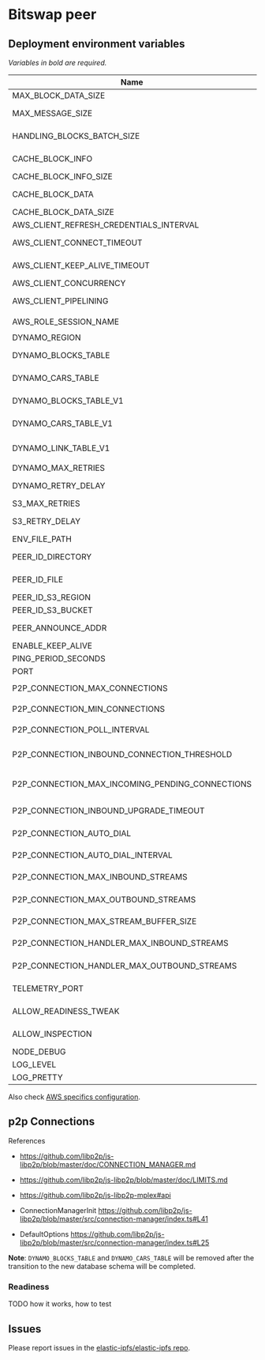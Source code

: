 # Bitswap peer

## Deployment environment variables

_Variables in bold are required._

| Name                  | Default       | Description                                                              |
| --------------------- | ------------- | ------------------------------------------------------------------------ |
| MAX_BLOCK_DATA_SIZE | `2 MB` | Maximum size for data block |
| MAX_MESSAGE_SIZE | `4 MB` | Maximum size response message, must be larger than a single block info/data |
| HANDLING_BLOCKS_BATCH_SIZE | `256` | Batch size of handling blocks - how many requested blocks are being processed in a batch |
| CACHE_BLOCK_INFO     | `false`       | Set to `true` to cache block informations with in a in-memory LRU cache. |
| CACHE_BLOCK_INFO_SIZE | `1000`       | Max entries of the block info cache.                                     |
| CACHE_BLOCK_DATA      | `false`       | Set to `true` to cache block data with in a in-memory LRU cache.         |
| CACHE_BLOCK_DATA_SIZE | `1000`        | Max entries of the block data cache.                                     |
| AWS_CLIENT_REFRESH_CREDENTIALS_INTERVAL | `5 * 60e3` | Credential rotation, in ms. |
| AWS_CLIENT_CONNECT_TIMEOUT | `120000` | The timeout after the HTTP client wait for establish the connection, for AWS client. |
| AWS_CLIENT_KEEP_ALIVE_TIMEOUT | `60000` | The timeout after which a the HTTP socket without active requests will time out, for AWS client. |
| AWS_CLIENT_CONCURRENCY | `128` | The maximum concurrent connections to AWS |
| AWS_CLIENT_PIPELINING | `8` | The maximum request to pipeline in a single HTTP connections to AWS. |
| AWS_ROLE_SESSION_NAME | `bitswap-peer` | Role session name in HTTP connections to AWS. |
| DYNAMO_REGION | `$AWS_REGION` | The Dynamo region. |
| DYNAMO_BLOCKS_TABLE   | `blocks`      | The DynamoDB table where store CIDs informations to.                     |
| DYNAMO_CARS_TABLE     | `cars`        | The DynamoDB table where store CAR files informations to.                |
| DYNAMO_BLOCKS_TABLE_V1| `v1-blocks`   | The DynamoDB table where store CIDs informations to.                     |
| DYNAMO_CARS_TABLE_V1  | `v1-cars`     | The DynamoDB table where store CAR files informations to.                |
| DYNAMO_LINK_TABLE_V1  | `v1-blocks-cars-position` | The DynamoDB table with CARs-blocks links.                   |
| DYNAMO_MAX_RETRIES    | 3             | DynamoDB max attempts in case of query failure.                          |
| DYNAMO_RETRY_DELAY    | 500           | DynamoDB delay between attempts in case of failure, in milliseconds.     |
| S3_MAX_RETRIES        | 3             | S3 max attempts in case of failure.                                      |
| S3_RETRY_DELAY        | 500           | S3 delay between attempts in case of failure, in milliseconds.           |
| ENV_FILE_PATH         | `$PWD/.env`   | The environment file to load.                                            |
| PEER_ID_DIRECTORY     | `/tmp`        | The directory of the file containing the BitSwap PeerID in JSON format.  |
| PEER_ID_FILE          | `peerId.json` | The filename of the file containing the BitSwap PeerID in JSON format.   |
| PEER_ID_S3_REGION     | `$AWS_REGION` | The S3 region to download the BitSwap PeerID. |
| PEER_ID_S3_BUCKET     |               | The S3 bucket to download the BitSwap PeerID. |
| PEER_ANNOUNCE_ADDR    |               | Swarm multiaddr to announce to the network (excluding peer ID).          |
| ENABLE_KEEP_ALIVE   | `true`          | Enable Keep-alive for peers                       |
| PING_PERIOD_SECONDS   | `10`          | Wait interval for ping connected peer (Keep Alive)                       |
| PORT                  | `3000`        | The port number to listen on.                                            |
| P2P_CONNECTION_MAX_CONNECTIONS | `10000` | p2p max connections, forwared to `libp2p` `connectionManager.maxConnections` |
| P2P_CONNECTION_MIN_CONNECTIONS | `0` | p2p min connections, forwared to `libp2p` `connectionManager.minConnections` |
| P2P_CONNECTION_POLL_INTERVAL | `2000` | ms, p2p poll interval, forwared to `libp2p` `connectionManager.pollInterval` |
| P2P_CONNECTION_INBOUND_CONNECTION_THRESHOLD | `5` | p2p inbound connection threshold, forwared to `libp2p` `connectionManager.inboundConnectionThreshold` |
| P2P_CONNECTION_MAX_INCOMING_PENDING_CONNECTIONS | `10` | p2p max incoming pending connections, forwared to `libp2p` `connectionManager.maxIncomingPendingConnections` |
| P2P_CONNECTION_INBOUND_UPGRADE_TIMEOUT | `1000` | ms, p2p inbound upgrade timeout, forwared to `libp2p` `connectionManager.inboundUpgradeTimeout` |
| P2P_CONNECTION_AUTO_DIAL | `false` | p2p auto dial to discovered peers, forwared to `libp2p` `connectionManager.autoDial` |
| P2P_CONNECTION_AUTO_DIAL_INTERVAL | `10000` | ms, p2p poll interval, forwared to `libp2p` `connectionManager.autoDialInterval` |
| P2P_CONNECTION_MAX_INBOUND_STREAMS | `1024` | p2p mplex incoming streams allowed per connection |
| P2P_CONNECTION_MAX_OUTBOUND_STREAMS | `10000` | p2p mplex outgoing streams allowed per connection |
| P2P_CONNECTION_MAX_STREAM_BUFFER_SIZE | `4194304` | p2p mplex message buffer size, in bytes, default `4MB` |
| P2P_CONNECTION_HANDLER_MAX_INBOUND_STREAMS | `1024` | p2p handler max incoming streams limit at the same time on each connection |
| P2P_CONNECTION_HANDLER_MAX_OUTBOUND_STREAMS | `1024` | p2p handler max outgoing streams limit at the same time on each connection |
| TELEMETRY_PORT        | `3001`        | The telemetry port number for the OpenTelemetry server to listen on.     |
| ALLOW_READINESS_TWEAK | `false`       | Allow to tewak readiness state - for dev and testing only. |
| ALLOW_INSPECTION      | `false`       | Allow inspection functionalities - for dev and testing only. |
| NODE_DEBUG            |               | If it contains `aws-ipfs`, debug mode is enabled.                        |
| LOG_LEVEL            | `info` | Logging level. |
| LOG_PRETTY            | `false` | Enable pretty logging. |

Also check [AWS specifics configuration](https://github.com/elastic-ipfs/elastic-ipfs/blob/main/aws.md).

## p2p Connections

References

- https://github.com/libp2p/js-libp2p/blob/master/doc/CONNECTION_MANAGER.md
- https://github.com/libp2p/js-libp2p/blob/master/doc/LIMITS.md
- https://github.com/libp2p/js-libp2p-mplex#api

- ConnectionManagerInit https://github.com/libp2p/js-libp2p/blob/master/src/connection-manager/index.ts#L41
- DefaultOptions https://github.com/libp2p/js-libp2p/blob/master/src/connection-manager/index.ts#L25

**Note**: `DYNAMO_BLOCKS_TABLE` and `DYNAMO_CARS_TABLE` will be removed after the transition to the new database schema will be completed.

### Readiness

TODO how it works, how to test

## Issues

Please report issues in the [elastic-ipfs/elastic-ipfs repo](https://github.com/elastic-ipfs/elastic-ipfs/issues).
